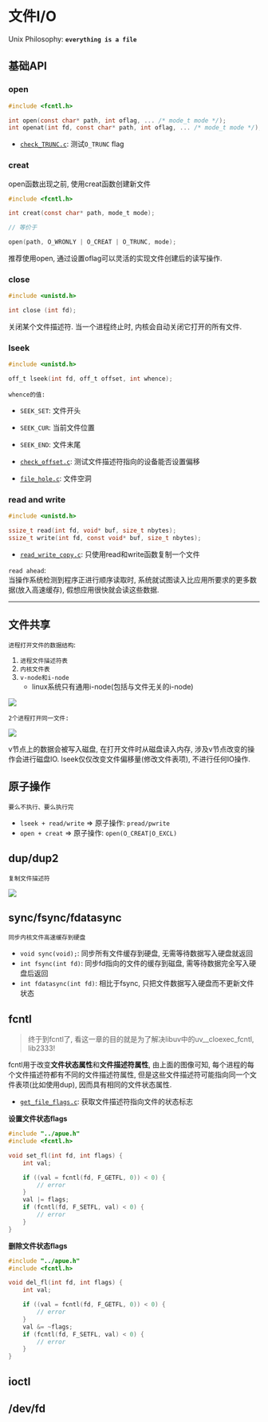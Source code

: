# 文件I/O

Unix Philosophy: **``everything is a file``**

## 基础API

### open

```C
#include <fcntl.h>

int open(const char* path, int oflag, ... /* mode_t mode */);
int openat(int fd, const char* path, int oflag, ... /* mode_t mode */);
```

+ [``check_TRUNC.c``](https://github.com/misakar/learn_apue/blob/master/fileIO/check_TRUNC.c): 测试``O_TRUNC`` flag

### creat

open函数出现之前, 使用creat函数创建新文件

```C
#include <fcntl.h>

int creat(const char* path, mode_t mode);

// 等价于

open(path, O_WRONLY | O_CREAT | O_TRUNC, mode);
```

推荐使用open, 通过设置oflag可以灵活的实现文件创建后的读写操作.

### close

```C
#include <unistd.h>

int close (int fd);
```

关闭某个文件描述符. 当一个进程终止时, 内核会自动关闭它打开的所有文件.

### lseek

```C
#include <unistd.h>

off_t lseek(int fd, off_t offset, int whence);
```

``whence的值:``

+ ``SEEK_SET``: 文件开头
+ ``SEEK_CUR``: 当前文件位置
+ ``SEEK_END``: 文件末尾


+ [``check_offset.c``](https://github.com/misakar/learn_apue/blob/master/fileIO/check_offset.c): 测试文件描述符指向的设备能否设置偏移
+ [``file_hole.c``](https://github.com/misakar/learn_apue/blob/master/fileIO/file_hole.c): 文件空洞

### read and write

```C
#include <unistd.h>

ssize_t read(int fd, void* buf, size_t nbytes);
ssize_t write(int fd, const void* buf, size_t nbytes);
```

+ [``read_write_copy.c``](https://github.com/misakar/learn_apue/blob/master/fileIO/read_write_copy.c): 只使用read和write函数复制一个文件

``read ahead``: <br/>
当操作系统检测到程序正进行顺序读取时, 系统就试图读入比应用所要求的更多数据(放入高速缓存), 假想应用很快就会读这些数据.

<hr/>

## 文件共享

``进程打开文件的数据结构``:

1. ``进程文件描述符表``
2. ``内核文件表``
3. ``v-node和i-node``
    + linux系统只有通用i-node(包括与文件无关的i-node)

![](https://notes.shichao.io/apue/figure_3.7_600.png)

``2个进程打开同一文件:``

![](https://notes.shichao.io/apue/figure_3.8_600.png)

v节点上的数据会被写入磁盘, 在打开文件时从磁盘读入内存, 涉及v节点改变的操作会进行磁盘IO. lseek仅仅改变文件偏移量(修改文件表项), 不进行任何IO操作. <br/>

## 原子操作

``要么不执行、要么执行完``

+ ``lseek + read/write`` => 原子操作: ``pread/pwrite``
+ ``open + creat`` => 原子操作: ``open(O_CREAT|O_EXCL)``

## dup/dup2

``复制文件描述符``

![](https://notes.shichao.io/apue/figure_3.9_600.png)

## sync/fsync/fdatasync

``同步内核文件高速缓存到硬盘``

+ ``void sync(void);``: 同步所有文件缓存到硬盘, 无需等待数据写入硬盘就返回
+ ``int fsync(int fd)``: 同步fd指向的文件的缓存到磁盘, 需等待数据完全写入硬盘后返回
+ ``int fdatasync(int fd)``: 相比于fsync, 只把文件数据写入硬盘而不更新文件状态

## fcntl

> 终于到fcntl了, 看这一章的目的就是为了解决libuv中的uv__cloexec_fcntl, lib2333!

fcntl用于改变**文件状态属性**和**文件描述符属性**, 由上面的图像可知, 每个进程的每个文件描述符都有不同的文件描述符属性, 但是这些文件描述符可能指向同一个文件表项(比如使用dup), 因而具有相同的文件状态属性. <br/>

+ [``get_file_flags.c``](https://github.com/misakar/learn_apue/blob/master/fileIO/get_file_flags.c): 获取文件描述符指向文件的状态标志


**设置文件状态flags**<br/>

```C
#include "../apue.h"
#include <fcntl.h>

void set_fl(int fd, int flags) {
    int val;

    if ((val = fcntl(fd, F_GETFL, 0)) < 0) {
        // error
    }
    val |= flags;
    if (fcntl(fd, F_SETFL, val) < 0) {
        // error
    }
}
```

**删除文件状态flags**<br/>

```C
#include "../apue.h"
#include <fcntl.h>

void del_fl(int fd, int flags) {
    int val;

    if ((val = fcntl(fd, F_GETFL, 0)) < 0) {
        // error
    }
    val &= ~flags;
    if (fcntl(fd, F_SETFL, val) < 0) {
        // error
    }
}
```

## ioctl

## /dev/fd

